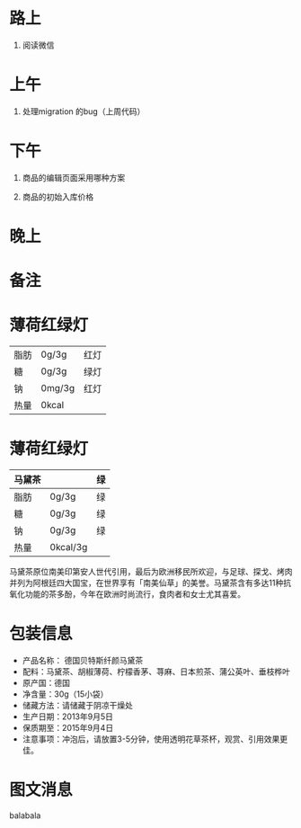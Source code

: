 # 路上

1. 阅读微信

# 上午

1. 处理migration 的bug（上周代码）


# 下午

1. 商品的编辑页面采用哪种方案

2. 商品的初始入库价格


# 晚上


# 备注

# 薄荷红绿灯

<table>
  <tr>
    <td>脂肪</td>
    <td>0g/3g</td>
    <td>红灯</td>
  </tr>
  <tr>
    <td>糖</td>
    <td>0g/3g</td>
    <td>绿灯</td>
  </tr>
  <tr>
    <td>钠</td>
    <td>0mg/3g</td>
    <td>红灯</td>
  </tr>
   <tr>
    <td>热量</td>
    <td>0kcal</td>
    <td></td>
  </tr>
</table>


# 薄荷红绿灯


马黛茶       |              | 绿
------------|--------------|------------
脂肪         | 0g/3g        | 绿
糖           | 0g/3g        | 绿
钠           | 0g/3g        | 绿
热量         | 0kcal/3g     | 

马黛茶原位南美印第安人世代引用，最后为欧洲移民所欢迎，与足球、探戈、烤肉并列为阿根廷四大国宝，在世界享有「南美仙草」的美誉。马黛茶含有多达11种抗氧化功能的茶多酚，今年在欧洲时尚流行，食肉者和女士尤其喜爱。


# 包装信息

* 产品名称： 德国贝特斯纤颜马黛茶
* 配料：马黛茶、胡椒薄荷、柠檬香茅、荨麻、日本煎茶、蒲公英叶、垂枝桦叶
* 原产国：德国
* 净含量：30g（15小袋）
* 储藏方法：请储藏于阴凉干燥处
* 生产日期：2013年9月5日
* 保质期至：2015年9月4日
* 注意事项：冲泡后，请放置3-5分钟，使用透明花草茶杯，观赏、引用效果更佳。

# 图文消息

balabala
